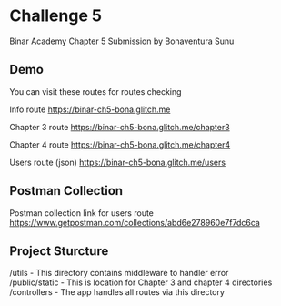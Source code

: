 # Challenge 5

Binar Academy Chapter 5 Submission
by Bonaventura Sunu

## Demo
You can visit these routes for routes checking

Info route
https://binar-ch5-bona.glitch.me

Chapter 3 route
https://binar-ch5-bona.glitch.me/chapter3

Chapter 4 route
https://binar-ch5-bona.glitch.me/chapter4

Users route (json)
https://binar-ch5-bona.glitch.me/users

## Postman Collection

Postman collection link for users route 
https://www.getpostman.com/collections/abd6e278960e7f7dc6ca

## Project Sturcture
/utils - This directory contains middleware to handler error <br>
/public/static - This is location for Chapter 3 and chapter 4 directories <br>
/controllers - The app handles all routes via this directory
